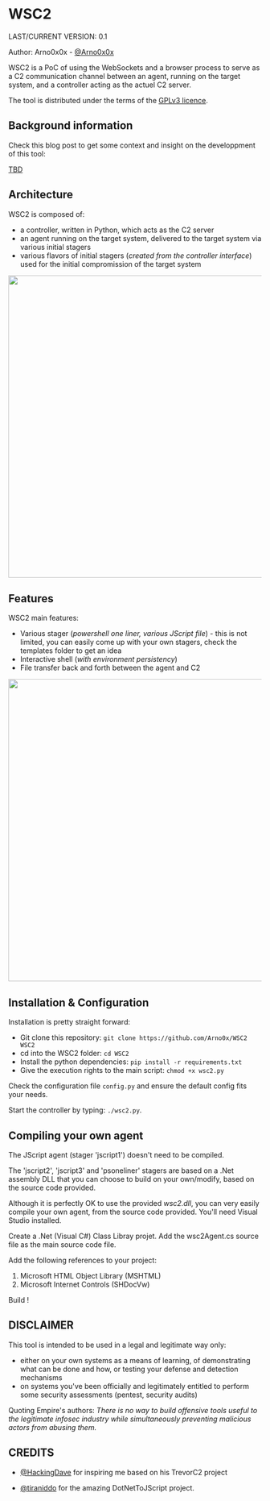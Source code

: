 WSC2
============
LAST/CURRENT VERSION: 0.1

Author: Arno0x0x - [@Arno0x0x](https://twitter.com/Arno0x0x)

WSC2 is a PoC of using the WebSockets and a browser process to serve as a C2 communication channel between an agent, running on the target system, and a controller acting as the actuel C2 server.

The tool is distributed under the terms of the [GPLv3 licence](http://www.gnu.org/copyleft/gpl.html).

Background information
----------------
Check this blog post to get some context and insight on the developpment of this tool:

[TBD]()

Architecture
----------------
WSC2 is composed of:
- a controller, written in Python, which acts as the C2 server
- an agent running on the target system, delivered to the target system via various initial stagers
- various flavors of initial stagers (*created from the controller interface*) used for the initial compromission of the target system

<img src="https://dl.dropboxusercontent.com/s/2znnn74iczdjbus/architecture.jpg?dl=0" width="600">

Features
----------------
WSC2 main features:
  - Various stager (*powershell one liner, various JScript file*) - this is not limited, you can easily come up with your own stagers, check the templates folder to get an idea
  - Interactive shell (*with environment persistency*)
  - File transfer back and forth between the agent and C2

<img src="https://dl.dropboxusercontent.com/s/ubhgex2d9h8cjr4/wsc2.jpg?dl=0" width="600">

Installation & Configuration
------------
Installation is pretty straight forward:
* Git clone this repository: `git clone https://github.com/Arno0x/WSC2 WSC2`
* cd into the WSC2 folder: `cd WSC2`
* Install the python dependencies: `pip install -r requirements.txt`
* Give the execution rights to the main script: `chmod +x wsc2.py`

Check the configuration file `config.py` and ensure the default config fits your needs.

Start the controller by typing: `./wsc2.py`.

Compiling your own agent
------------
The JScript agent (stager 'jscript1') doesn't need to be compiled.

The 'jscript2', 'jscript3' and 'psoneliner' stagers are based on a .Net assembly DLL that you can choose to build on your own/modify, based on the source code provided.

Although it is perfectly OK to use the provided *wsc2.dll*, you can very easily compile your own agent, from the source code provided. You'll need Visual Studio installed.

Create a .Net (Visual C#) Class Libray projet. Add the wsc2Agent.cs source file as the main source code file.

Add the following references to your project:
  1. Microsoft HTML Object Library (MSHTML)
  2. Microsoft Internet Controls (SHDocVw)

Build !

DISCLAIMER
----------------
This tool is intended to be used in a legal and legitimate way only:
  - either on your own systems as a means of learning, of demonstrating what can be done and how, or testing your defense and detection mechanisms
  - on systems you've been officially and legitimately entitled to perform some security assessments (pentest, security audits)

Quoting Empire's authors:
*There is no way to build offensive tools useful to the legitimate infosec industry while simultaneously preventing malicious actors from abusing them.*

CREDITS
------------

- [@HackingDave](https://twitter.com/HackingDave) for inspiring me based on his TrevorC2 project

- [@tiraniddo](https://twitter.com/tiraniddo) for the amazing DotNetToJScript project.